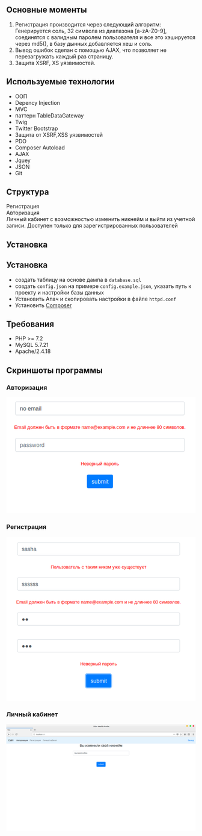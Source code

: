 ## Основные моменты
1. Регистрация производится через следующий алгоритм:   
Генерируется соль,  32 символа из диапазона [a-zA-Z0-9], соединятся с валидным паролем пользователя и все это хэшируется через md5(), в базу дынных добавляется хеш и соль.
2. Вывод ошибок сделан с помощью AJAX, что позволяет не перезагружать каждый раз страницу.
3. Защита XSRF, XS уязвимостей.
## Используемые технологии
+ ООП
+ Depency Injection
+ MVC
+ паттерн TableDataGateway
+ Twig
+ Twitter Bootstrap
+ Защита от XSRF,XSS уязвимостей
+ PDO
+ Composer Autoload
+ AJAX
+ Jquey
+ JSON
+ Git
## Структура
Регистрация  
Авторизация  
Личный кабинет с возможностью изменить никнейм и выйти из учетной записи. Доступен только для зарегистрированных пользователей
## Установка
## Установка
+ создать таблицу на основе дампа в `database.sql`
+ создать `config.json` на примере `config.example.json`, указать путь к проекту и настройки базы данных
+ Установить  Апач и скопировать настройки в файле `httpd.conf`
+ Установить [Сomposer](https://getcomposer.org/)
## Требования
+ PHP >= 7.2 
+ MySQL 5.7.21
+ Apache/2.4.18 
## Скриншоты программы
### Авторизация
![alt-текст](screenshots/auth.png)
### Регистрация
![alt-текст](screenshots/register.png)
### Личный кабинет
![alt-текст](screenshots/area.png)